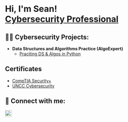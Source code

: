 <h1>Hi, I'm Sean! <br/><a href="https://github.com/sdegree1">Cybersecurity Professional</a> <a href="https://www.linkedin.com/in/seandegree/"></a>

<h2>👨‍💻 Cybersecurity Projects:</h2>

- <b>Data Structures and Algorithms Practice (AlgoExpert)</b>
  - [Praciting DS & Algos in Python](https://github.com/joshmadakor1/Algorithms-Practice)

<h2> Certificates</h2>

- [CompTIA Security+](https://www.credly.com/badges/b7d5633f-f495-485e-bdd4-a9ce413fa9cc/public_url)
- [UNCC Cybersecurity](https://www.credly.com/badges/b9b0772c-4290-42e2-a2d5-74eb808b428b/public_url)

<h2> 🤳 Connect with me:</h2>

[<img align="left" alt="JoshMadakor | LinkedIn" width="22px" src="https://cdn.jsdelivr.net/npm/simple-icons@v3/icons/linkedin.svg" />][linkedin]


[linkedin]: https://linkedin.com/in/seandegree

<!--
**sdegree1/sdegree1** is a ✨ _special_ ✨ repository because its `README.md` (this file) appears on your GitHub profile.

Here are some ideas to get you started:

- 🔭 I’m currently working on ...
- 🌱 I’m currently learning ...
- 👯 I’m looking to collaborate on ...
- 🤔 I’m looking for help with ...
- 💬 Ask me about ...
- 📫 How to reach me: ...
- 😄 Pronouns: ...
- ⚡ Fun fact: ...
